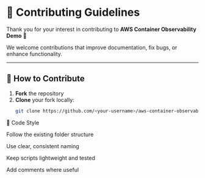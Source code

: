 # 🤝 Contributing Guidelines

Thank you for your interest in contributing to **AWS Container Observability Demo** 🎉

We welcome contributions that improve documentation, fix bugs, or enhance functionality.

---

## 🧰 How to Contribute

1. **Fork** the repository  
2. **Clone** your fork locally:
   ```bash
   git clone https://github.com/<your-username>/aws-container-observability-demo.git


🧩 Code Style

Follow the existing folder structure

Use clear, consistent naming

Keep scripts lightweight and tested

Add comments where useful
